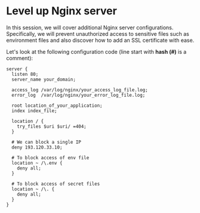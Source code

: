 # Level up Nginx server

In this session, we will cover additional Nginx server configurations. Specifically, we will prevent unauthorized access to sensitive files such as environment files and also discover how to add an SSL certificate with ease.

Let's look at the following configuration code (line start with **hash (#)** is a comment):

```
server {
  listen 80;
  server_name your_domain;

  access_log /var/log/nginx/your_access_log_file.log;
  error_log  /var/log/nginx/your_error_log_file.log;

  root location_of_your_application;
  index index_file;

  location / {
    try_files $uri $uri/ =404;
  }

  # We can block a single IP
  deny 193.120.33.10;

  # To block access of env file
  location ~ /\.env {
    deny all;
  }

  # To block access of secret files
  location ~ /\. {
    deny all;
  }
}
```
